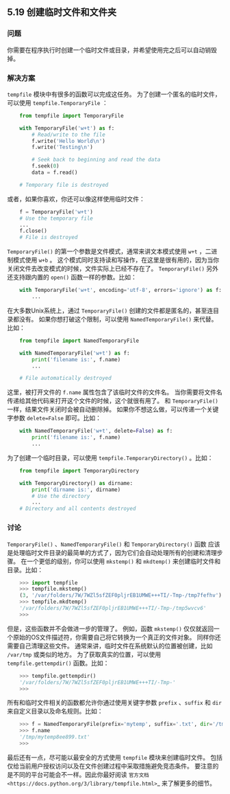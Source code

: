 ## 5.19 创建临时文件和文件夹 ##
### 问题 ###
你需要在程序执行时创建一个临时文件或目录，并希望使用完之后可以自动销毁掉。
### 解决方案 ###
``tempfile`` 模块中有很多的函数可以完成这任务。
为了创建一个匿名的临时文件，可以使用 ``tempfile.TemporaryFile`` ：
```python
    from tempfile import TemporaryFile

    with TemporaryFile('w+t') as f:
        # Read/write to the file
        f.write('Hello World\n')
        f.write('Testing\n')

        # Seek back to beginning and read the data
        f.seek(0)
        data = f.read()

    # Temporary file is destroyed

```
或者，如果你喜欢，你还可以像这样使用临时文件：
```python
    f = TemporaryFile('w+t')
    # Use the temporary file
    ...
    f.close()
    # File is destroyed

```
``TemporaryFile()`` 的第一个参数是文件模式，通常来讲文本模式使用 ``w+t`` ，二进制模式使用 ``w+b`` 。
这个模式同时支持读和写操作，在这里是很有用的，因为当你关闭文件去改变模式的时候，文件实际上已经不存在了。
``TemporaryFile()`` 另外还支持跟内置的 ``open()`` 函数一样的参数。比如：
```python
    with TemporaryFile('w+t', encoding='utf-8', errors='ignore') as f:
        ...

```
在大多数Unix系统上，通过 ``TemporaryFile()`` 创建的文件都是匿名的，甚至连目录都没有。
如果你想打破这个限制，可以使用 ``NamedTemporaryFile()`` 来代替。比如：
```python
    from tempfile import NamedTemporaryFile

    with NamedTemporaryFile('w+t') as f:
        print('filename is:', f.name)
        ...

    # File automatically destroyed

```
这里，被打开文件的 ``f.name`` 属性包含了该临时文件的文件名。
当你需要将文件名传递给其他代码来打开这个文件的时候，这个就很有用了。
和 ``TemporaryFile()`` 一样，结果文件关闭时会被自动删除掉。
如果你不想这么做，可以传递一个关键字参数 ``delete=False`` 即可。比如：
```python
    with NamedTemporaryFile('w+t', delete=False) as f:
        print('filename is:', f.name)
        ...

```
为了创建一个临时目录，可以使用 ``tempfile.TemporaryDirectory()`` 。比如：
```python
    from tempfile import TemporaryDirectory

    with TemporaryDirectory() as dirname:
        print('dirname is:', dirname)
        # Use the directory
        ...
    # Directory and all contents destroyed

```
### 讨论 ###
``TemporaryFile()`` 、``NamedTemporaryFile()`` 和 ``TemporaryDirectory()`` 函数
应该是处理临时文件目录的最简单的方式了，因为它们会自动处理所有的创建和清理步骤。
在一个更低的级别，你可以使用 ``mkstemp()`` 和 ``mkdtemp()`` 来创建临时文件和目录。比如：
```python
    >>> import tempfile
    >>> tempfile.mkstemp()
    (3, '/var/folders/7W/7WZl5sfZEF0pljrEB1UMWE+++TI/-Tmp-/tmp7fefhv')
    >>> tempfile.mkdtemp()
    '/var/folders/7W/7WZl5sfZEF0pljrEB1UMWE+++TI/-Tmp-/tmp5wvcv6'
    >>>

```
但是，这些函数并不会做进一步的管理了。
例如，函数 ``mkstemp()`` 仅仅就返回一个原始的OS文件描述符，你需要自己将它转换为一个真正的文件对象。
同样你还需要自己清理这些文件。
通常来讲，临时文件在系统默认的位置被创建，比如 ``/var/tmp`` 或类似的地方。
为了获取真实的位置，可以使用 ``tempfile.gettempdir()`` 函数。比如：
```python
    >>> tempfile.gettempdir()
    '/var/folders/7W/7WZl5sfZEF0pljrEB1UMWE+++TI/-Tmp-'
    >>>

```
所有和临时文件相关的函数都允许你通过使用关键字参数
``prefix`` 、``suffix`` 和 ``dir`` 来自定义目录以及命名规则。比如：
```python
    >>> f = NamedTemporaryFile(prefix='mytemp', suffix='.txt', dir='/tmp')
    >>> f.name
    '/tmp/mytemp8ee899.txt'
    >>>

```
最后还有一点，尽可能以最安全的方式使用 ``tempfile`` 模块来创建临时文件。
包括仅给当前用户授权访问以及在文件创建过程中采取措施避免竞态条件。
要注意的是不同的平台可能会不一样。因此你最好阅读
`官方文档 <https://docs.python.org/3/library/tempfile.html>`_ 来了解更多的细节。
